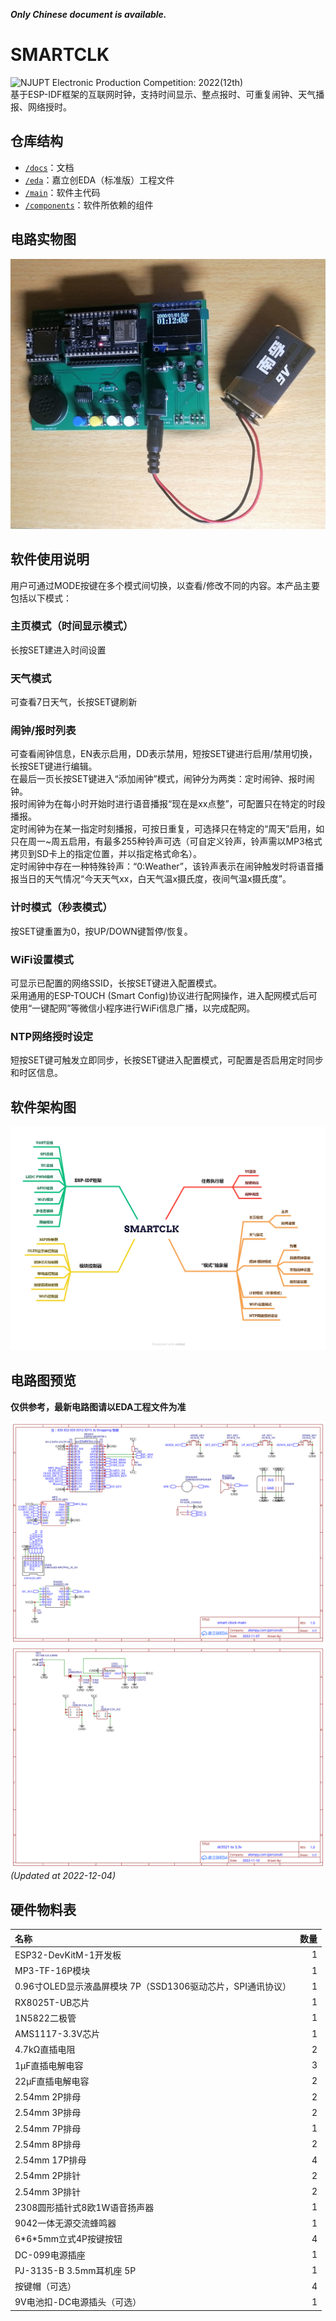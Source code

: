***Only Chinese document is available.***

# SMARTCLK
![NJUPT Electronic Production Competition: 2022(12th)](https://img.shields.io/badge/NJUPT%20Electronic%20Production%20Competition-2022(12th)-brightgreen)  
基于ESP-IDF框架的互联网时钟，支持时间显示、整点报时、可重复闹钟、天气播报、网络授时。  

## 仓库结构
- [`/docs`](/docs)：文档
- [`/eda`](/eda)：嘉立创EDA（标准版）工程文件
- [`/main`](/main)：软件主代码
- [`/components`](/components)：软件所依赖的组件

## 电路实物图
![Pratical Image](/docs/Practical-Image.jpg)

## 软件使用说明
用户可通过MODE按键在多个模式间切换，以查看/修改不同的内容。本产品主要包括以下模式：
### 主页模式（时间显示模式）
长按SET建进入时间设置  
### 天气模式
可查看7日天气，长按SET键刷新  
### 闹钟/报时列表
可查看闹钟信息，EN表示启用，DD表示禁用，短按SET键进行启用/禁用切换，长按SET键进行编辑。  
在最后一页长按SET键进入“添加闹钟”模式，闹钟分为两类：定时闹钟、报时闹钟。  
报时闹钟为在每小时开始时进行语音播报“现在是xx点整”，可配置只在特定的时段播报。  
定时闹钟为在某一指定时刻播报，可按日重复，可选择只在特定的“周天”启用，如只在周一~周五启用，有最多255种铃声可选（可自定义铃声，铃声需以MP3格式拷贝到SD卡上的指定位置，并以指定格式命名）。  
定时闹钟中存在一种特殊铃声：“0:Weather”，该铃声表示在闹钟触发时将语音播报当日的天气情况“今天天气xx，白天气温x摄氏度，夜间气温x摄氏度”。  
### 计时模式（秒表模式）
按SET键重置为0，按UP/DOWN键暂停/恢复。  
### WiFi设置模式
可显示已配置的网络SSID，长按SET键进入配置模式。  
采用通用的ESP-TOUCH (Smart Config)协议进行配网操作，进入配网模式后可使用“一键配网”等微信小程序进行WiFi信息广播，以完成配网。  
### NTP网络授时设定
短按SET键可触发立即同步，长按SET键进入配置模式，可配置是否启用定时同步和时区信息。  

## 软件架构图
![Software Architecture Diagram](/docs/SMARTCLK-Architecture-Diagram.png)

## 电路图预览
**仅供参考，最新电路图请以EDA工程文件为准**  

![Schematic_clock](/docs/Schematic_clock.svg)  
![Schematic_dc5521_to_3.3v](/docs/Schematic_dc5521_to_3.3v.svg)  
*(Updated at 2022-12-04)*  

## 硬件物料表
| 名称 | 数量 |
| :--- | ---: |
| ESP32-DevKitM-1开发板 | 1 |
| MP3-TF-16P模块 | 1 |
| 0.96寸OLED显示液晶屏模块 7P（SSD1306驱动芯片，SPI通讯协议） | 1 |
| RX8025T-UB芯片 | 1 |
| 1N5822二极管 | 1 |
| AMS1117-3.3V芯片 | 1 |
| 4.7kΩ直插电阻 | 2 |
| 1μF直插电解电容 | 3 |
| 22μF直插电解电容 | 2 |
| 2.54mm 2P排母 | 2 |
| 2.54mm 3P排母 | 2 |
| 2.54mm 7P排母 | 1 |
| 2.54mm 8P排母 | 2 |
| 2.54mm 17P排母 | 4 |
| 2.54mm 2P排针 | 2 |
| 2.54mm 3P排针 | 2 |
| 2308圆形插针式8欧1W语音扬声器 | 1 |
| 9042一体无源交流蜂鸣器 | 1 |
| 6\*6\*5mm立式4P按键按钮 | 4 |
| DC-099电源插座 | 1 |
| PJ-3135-B 3.5mm耳机座 5P | 1 |
| 按键帽（可选） | 4 |
| 9V电池扣-DC电源插头（可选） | 1 |